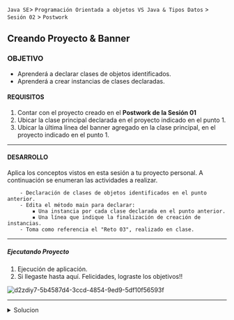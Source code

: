 
`Java SE`> `Programación Orientada a objetos VS Java & Tipos Datos` > `Sesión 02` > `Postwork`


## Creando Proyecto & Banner 

### OBJETIVO

- Aprenderá a declarar clases de objetos identificados.
- Aprenderá a crear instancias de clases declaradas.

#### REQUISITOS

1. Contar con el proyecto creado en el <b>Postwork de la Sesión 01</b>
2. Ubicar la clase principal declarada en el proyecto indicado en el punto 1.
3. Ubicar la última línea del banner agregado en la clase principal, en el proyecto indicado en el punto 1.

<hr>

#### DESARROLLO

Aplica los conceptos vistos en esta sesión a tu proyecto personal. A continuación se enumeran las actividades a realizar.
          
        - Declaración de clases de objetos identificados en el punto anterior.
        - Edita el método main para declarar:
            ▪ Una instancia por cada clase declarada en el punto anterior.
            ▪ Una línea que indique la finalización de creación de instancias.  
        - Toma como referencia el "Reto 03", realizado en clase.
<hr>

##### Ejecutando Proyecto

1. Ejecución de aplicación. 
2. Si llegaste hasta aquí. Felicidades, lograste los objetivos!!

![d2zdiy7-5b4587d4-3ccd-4854-9ed9-5df10f56593f](https://user-images.githubusercontent.com/56565204/67229369-ca235000-f400-11e9-9c31-ca19d9283269.png)

<hr>

<details>
	<summary>Solucion</summary>
	<p> 2. Declara las clases de los objetos identificados en la problemática.</p>
        <p> 3. Declara una instancia por cada clase ya declarada. </p>
        <p> 4. Agrega la impresión de una línea que indique la finalización de creación de instancias.
	<p> 5. Ejecutar Proyecto </p>
</details> 
